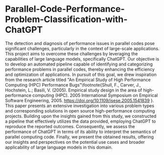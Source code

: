 # Parallel-Code-Performance-Problem-Classification-with-ChatGPT
The detection and diagnosis of performance issues in parallel codes pose significant challenges, particularly in the context of large-scale applications. This project aims to overcome these challenges by leveraging the capabilities of large language models, specifically ChatGPT. Our objective is to develop an automated pipeline capable of identifying and categorizing performance problems in parallel codes, thereby enhancing the efficiency and optimization of applications.
In pursuit of this goal, we drew inspiration from the research article titled "An Empirical Study of High Performance Computing (HPC) Performance Bugs"\footnote{Shull, F., Carver, J., Hochstein, L.; Basili, V. (2005). Empirical study design in the area of high-performance computing (HPC). 2005 International Symposium on Empirical Software Engineering, 2005. https://doi.org/10.1109/isese.2005.1541839 }. This paper presents an extensive investigation into various problem types and corresponding solutions in open source high-performance computing projects. Building upon the insights gained from this study, we constructed a pipeline that effectively utilizes the data provided, employing ChatGPT to reproduce the reported outcomes. Consequently, we assess the performance of ChatGPT in terms of its ability to interpret the semantics of parallel computing code. Finally, we present the obtained results, offering our insights and perspectives on the potential use cases and broader applicability of large language models in this domain.
